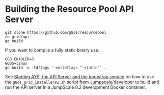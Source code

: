# Building the Resource Pool API Server

```
git clone https://github.com/g8os/resourcepool
cd grid/api
go build
```

If you want to compile a fully static binary use:
```
CGO_ENABLED=0
GOOS=linux
go build -a -ldflags '-extldflags "-static"' .
```

See [Starting AYS, the API Server and the bootstrap service](#start-services) on how to use the `g8os_grid_installer82.sh` script from [Jumpscale/developer](https://github.com/Jumpscale/developer) to build and run the API server in a JumpScale 8.2 development Docker container.
